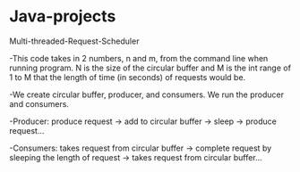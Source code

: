 # Java-projects

Multi-threaded-Request-Scheduler

-This code takes in 2 numbers, n and m, from the command line when running program. N is the size of the circular buffer and M is the int range of 1 to M that the length of time (in seconds) of requests would be.

-We create circular buffer, producer, and consumers. We run the producer and consumers.

-Producer: produce request -> add to circular buffer -> sleep -> produce request...

-Consumers: takes request from circular buffer -> complete request by sleeping the length of request -> takes request from circular buffer...
